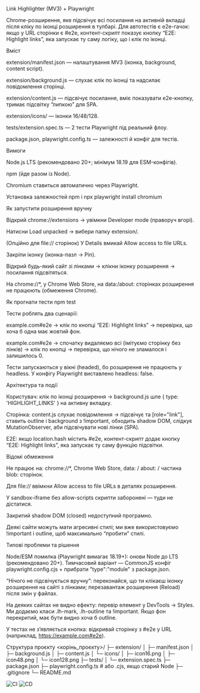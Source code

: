 Link Highlighter (MV3) + Playwright

Chrome-розширення, яке підсвічує всі посилання на активній вкладці після кліку по іконці розширення в тулбарі.
Для автотестів є e2e-гачок: якщо у URL сторінки є #e2e, контент-скрипт показує кнопку “E2E: Highlight links”, яка запускає ту саму логіку, що і клік по іконці.

Вміст

extension/manifest.json — налаштування MV3 (іконка, background, content script).

extension/background.js — слухає клік по іконці та надсилає повідомлення сторінці.

extension/content.js — підсвічує посилання, вміє показувати e2e-кнопку, тримає підсвітку “липкою” для SPA.

extension/icons/ — іконки 16/48/128.

tests/extension.spec.ts — 2 тести Playwright під реальний флоу.

package.json, playwright.config.ts — залежності й конфіг для тестів.

Вимоги

Node.js LTS (рекомендовано 20+; мінімум 18.19 для ESM-конфігів).

npm (йде разом із Node).

Chromium ставиться автоматично через Playwright.

Установка залежностей
npm i
npx playwright install chromium

Як запустити розширення вручну

Відкрий chrome://extensions → увімкни Developer mode (праворуч вгорі).

Натисни Load unpacked → вибери папку extension/.

(Опційно для file:// сторінок) У Details вмикай Allow access to file URLs.

Закріпи іконку (іконка-пазл → Pin).

Відкрий будь-який сайт зі лінками → клікни іконку розширення → посилання підсвітяться.

На chrome://*, у Chrome Web Store, на data:/about: сторінках розширення не працюють (обмеження Chrome).

Як прогнати тести
npm test


Тести роблять два сценарії:

example.com#e2e → клік по кнопці “E2E: Highlight links” → перевірка, що хоча б одна <a> має жовтий фон.

example.com#e2e → спочатку видаляємо всі <a> (імітуємо сторінку без лінків) → клік по кнопці → перевірка, що нічого не зламалося і <a> залишилось 0.

Тести запускаються у вікні (headed), бо розширення не працюють у headless. У конфігу Playwright виставлено headless: false.

Архітектура та події

Користувач: клік по іконці розширення → background.js шле { type: 'HIGHLIGHT_LINKS' } на активну вкладку.

Сторінка: content.js слухає повідомлення → підсвічує <a> та [role="link"], ставить outline і background з !important, обходить shadow DOM, слідкує MutationObserver, аби підсвічувати нові лінки (SPA).

E2E: якщо location.hash містить #e2e, контент-скрипт додає кнопку “E2E: Highlight links”, яка запускає ту саму функцію підсвітки.

Відомі обмеження

Не працює на: chrome://*, Chrome Web Store, data: / about: / частина blob: сторінок.

Для file:// ввімкни Allow access to file URLs в деталях розширення.

У sandbox-iframe без allow-scripts скрипти заборонені — туди не дістатися.

Закритий shadow DOM (closed) недоступний програмно.

Деякі сайти можуть мати агресивні стилі; ми вже використовуємо !important і outline, щоб максимально “пробити” стилі.

Типові проблеми та рішення

Node/ESM помилка (Playwright вимагає 18.19+): онови Node до LTS (рекомендовано 20+).
Тимчасовий варіант — CommonJS конфіг playwright.config.cjs + прибрати "type":"module" з package.json.

“Нічого не підсвічується вручну”: переконайся, що ти клікаєш іконку розширення на сайті з лінками; перезавантаж розширення (Reload) після змін у файлах.

На деяких сайтах не видно ефекту: перевір елемент у DevTools → Styles. Ми додаємо класи .lh-mark, .lh-outline та !important. Якщо фон перекритий, має бути видно хоча б outline.

У тестах не з’являється кнопка: відкривай сторінку з #e2e у URL (наприклад, https://example.com#e2e).

Структура проєкту
<корінь_проєкту>/
├─ extension/
│  ├─ manifest.json
│  ├─ background.js
│  ├─ content.js
│  └─ icons/
│     ├─ icon16.png
│     ├─ icon48.png
│     └─ icon128.png
├─ tests/
│  └─ extension.spec.ts
├─ package.json
├─ playwright.config.ts     # або .cjs, якщо старий Node
├─ .gitignore
└─ README.md


![CI](https://github.com/zblashchuk/link-highlighter-extension/actions/workflows/tests.yml/badge.svg)
![CD](https://github.com/zblashchuk/link-highlighter-extension/actions/workflows/release.yml/badge.svg)
